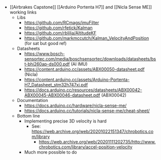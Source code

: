 - [[Airbrakes Capstone]] [[Arduino Portenta H7]] and [[Nicla Sense ME]] working links
	- Libs
		- https://github.com/RCmags/imuFilter
		- https://github.com/rfetick/Kalman
		- https://github.com/rblilja/AltitudeKF
		- https://github.com/markmccutch/Kalman_VelocityAndPosition (for sat but good ref)
	- Datasheets
		- https://www.bosch-sensortec.com/media/boschsensortec/downloads/datasheets/bst-bhi260ap-ds000.pdf (AI IMU)
		- https://content.arduino.cc/assets/ABX00050-datasheet.pdf (Nicla)
		- https://content.arduino.cc/assets/Arduino-Portenta-H7_Datasheet_stm32h747xi.pdf
		- https://docs.arduino.cc/resources/datasheets/ABX00042-ABX00045-ABX00046-datasheet.pdf (ABX00042)
	- Documentation
		- https://docs.arduino.cc/hardware/nicla-sense-me/
		- https://docs.arduino.cc/tutorials/nicla-sense-me/cheat-sheet/
	- Bottom line
		- Implementing precise 3D velocity is hard
			- See: https://web.archive.org/web/20201022151347/chrobotics.com/library
				- https://web.archive.org/web/20201111202735/http://www.chrobotics.com/library/accel-position-velocity
		- Much more possible to do